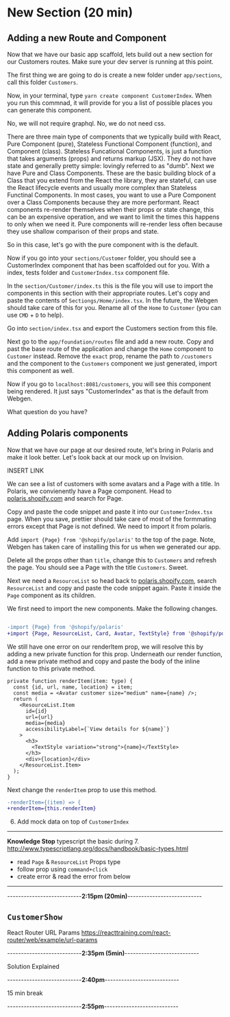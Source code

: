 # New Section (20 min)

## Adding a new Route and Component

Now that we have our basic app scaffold, lets build out a new section for our Customers routes. Make sure your dev server is running at this point. 

The first thing we are going to do is create a new folder under `app/sections`, call this folder `Customers`.

Now, in your terminal, type `yarn create component CustomerIndex`. When you run this commnad, it will provide for you a list of possible places you can generate this component.

No, we will not require graphql.
No, we do not need css.

There are three main type of components that we typically build with React, Pure Component (pure), Stateless Functional Component (function), and Component (class). Stateless Funcational Components, is just a function that takes arguments (props) and returns markup (JSX). They do not have state and generally pretty simple: lovingly referred to as "dumb". Next we have Pure and Class Components. These are the basic building block of a Class that you extend from the React the library, they are stateful, can use the React lifecycle events and usually more complex than Stateless Functinal Components. In most cases, you want to use a Pure Component over a Class Components because they are more performant. React components re-render themselves when their props or state change, this can be an expensive operation, and we want to limit the times this happens to only when we need it. Pure components will re-render less often because they use shallow comparison of their props and state.

So in this case, let's go with the pure component with is the default.

Now if you go into your `sections/Customer` folder, you should see a CustomerIndex component that has been scaffolded out for you. With a index, tests folder and `CustomerIndex.tsx` component file. 

In the `section/Customer/index.ts` this is the file you will use to import the components in this section with their appropriate routes. Let's copy and paste the contents of `Sectiongs/Home/index.tsx`. In the future, the Webgen should take care of this for you. Rename all of the `Home` to `Customer` (you can use `CMD` + `D` to help).

Go into `section/index.tsx` and export the Customers section from this file.

Next go to the `app/foundation/routes` file and add a new route. Copy and past the base route of the application and change the `Home` component to `Customer` instead. Remove the `exact` prop, rename the path to `/customers` and the component to the `Customers` component we just generated, import this component as well.

Now if you go to `localhost:8081/customers`, you will see this component being rendered. It just says "CustomerIndex" as that is the default from Webgen.

What question do you have?

## Adding Polaris components

Now that we have our page at our desired route, let's bring in Polaris and make it look better. Let's look back at our mock up on Invision.

INSERT LINK

We can see a list of customers with some avatars and a Page with a title. In Polaris, we convienently have a Page component. Head to [polaris.shopify.com](polaris.shopify.com) and search for Page.

Copy and paste the code snippet and paste it into our `CustomerIndex.tsx` page. When you save, prettier should take care of most of the formmating errors except that Page is not defined. We need to import it from polaris.

Add `import {Page} from '@shopify/polaris'` to the top of the page. Note, Webgen has taken care of installing this for us when we generated our app.

Delete all the props other than `title`, change this to `Customers` and refresh the page. You should see a Page with the title `Customers`. Sweet.

Next we need a `ResourceList` so head back to [polaris.shopify.com](polaris.shopify.com), search `ResourceList` and copy and paste the code snippet again. Paste it inside the `Page` component as its children.

We first need to import the new components. Make the following changes.

```diff

-import {Page} from '@shopify/polaris'
+import {Page, ResourceList, Card, Avatar, TextStyle} from '@shopify/polaris'
```

We still have one error on our renderItem prop, we will resolve this by adding a new private function for this prop. Underneath our render function, add a new private method and copy and paste the body of the inline function to this private method.

```
private function renderItem(item: type) {
  const {id, url, name, location} = item;
  const media = <Avatar customer size="medium" name={name} />;
  return (
    <ResourceList.Item
      id={id}
      url={url}
      media={media}
      accessibilityLabel={`View details for ${name}`}
    >
      <h3>
        <TextStyle variation="strong">{name}</TextStyle>
      </h3>
      <div>{location}</div>
    </ResourceList.Item>
  );
}
```

Next change the `renderItem` prop to use this method.

```diff
-renderItem={(item) => {
+renderItem={this.renderItem}
```

6. Add mock data on top of `CustomerIndex`

---

**Knowledge Stop**
typescript the basic during 7.
http://www.typescriptlang.org/docs/handbook/basic-types.html

- read `Page` & `ResourceList` Props type
- follow prop using `command+click`
- create error & read the error from below

---

---------------------------**2:15pm (20min)**---------------------------

## `CustomerShow`

React Router URL Params
https://reacttraining.com/react-router/web/example/url-params

---------------------------**2:35pm (5min)**---------------------------

Solution Explained

---------------------------**2:40pm**---------------------------

15 min break

---------------------------**2:55pm**---------------------------
